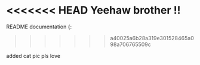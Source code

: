<<<<<<< HEAD
Yeehaw brother !! 
=======
README documentation {:
>>>>>>> a40025a6b28a319e301528465a098a706765509c


added cat pic pls love 
